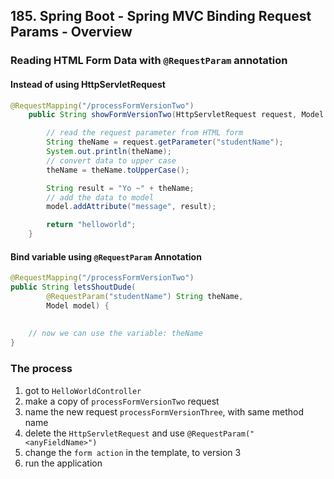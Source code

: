 ## 185. Spring Boot - Spring MVC Binding Request Params - Overview

### Reading HTML Form Data with `@RequestParam` annotation 

#### Instead of using HttpServletRequest
```java
@RequestMapping("/processFormVersionTwo")
    public String showFormVersionTwo(HttpServletRequest request, Model model) {

        // read the request parameter from HTML form
        String theName = request.getParameter("studentName");
        System.out.println(theName);
        // convert data to upper case
        theName = theName.toUpperCase();

        String result = "Yo ~" + theName;
        // add the data to model
        model.addAttribute("message", result);

        return "helloworld";
    }
```

#### Bind variable using `@RequestParam` Annotation 
```java
@RequestMapping("/processFormVersionTwo")
public String letsShoutDude(
        @RequestParam("studentName") String theName, 
        Model model) {
    
    
    // now we can use the variable: theName 
}
```

### The process 
1. got to `HelloWorldController`
2. make a copy of `processFormVersionTwo` request 
3. name the new request `processFormVersionThree`, with same method name 
4. delete the `HttpServletRequest` and use `@RequestParam("<anyFieldName>")`
5. change the `form action` in the template, to version 3 
6. run the application 

